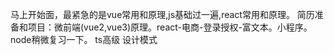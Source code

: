 马上开始面，最紧急的是vue常用和原理,js基础过一遍,react常用和原理。
简历准备和项目：微前端(vue2,vue3)原理。react-电商-登录授权-富文本。小程序。
node稍微复习一下。
ts高级
设计模式
